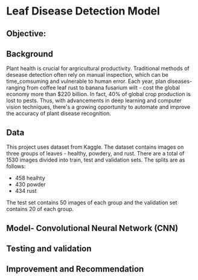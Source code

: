# Leaf Disease Detection Model
## Objective:



## Background
Plant health is crucial for argricultural productivity. Traditional methods of desease detection often rely on manual inspection, which can be time_comsuming and vulnerable to human error. Each year, plan diseases- ranging from coffee leaf rust to banana fusarium wilt - cost the global economy more than $220 billion. In fact, 40% of global crop production is lost to pests. Thus, with advancements in deep learning and computer vision techniques, there's a growing opportunity to automate and improve the accuracy of plant disease recognition.

## Data
This project uses dataset from Kaggle. The dataset contains images on three groups of leaves - healthy, powdery, and rust. There are a total of 1530 images divided into train, test and validation sets. The splits are as follows:
- 458 healhty
- 430 powder
- 434 rust

  
The test set contains 50 images of each group and the validation set contains 20 of each group.


## Model- Convolutional Neural Network (CNN)


## Testing and validation


## Improvement and Recommendation
